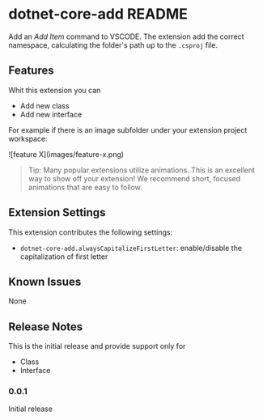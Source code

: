 # dotnet-core-add README

Add an _Add Item_ command to VSCODE.
The extension add the correct namespace, calculating the folder's path up to the `.csproj` file.

## Features

Whit this extension you can

- Add new class
- Add new interface

For example if there is an image subfolder under your extension project workspace:

\!\[feature X\]\(images/feature-x.png\)

> Tip: Many popular extensions utilize animations. This is an excellent way to show off your extension! We recommend short, focused animations that are easy to follow.

## Extension Settings

This extension contributes the following settings:

- `dotnet-core-add.alwaysCapitalizeFirstLetter`: enable/disable the capitalization of first letter

## Known Issues

None

## Release Notes

This is the initial release and provide support only for

- Class
- Interface

### 0.0.1

Initial release